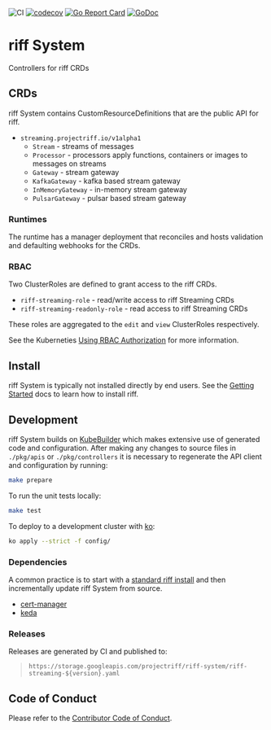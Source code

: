 ![CI](https://github.com/projectriff/system/workflows/CI/badge.svg)
[![codecov](https://codecov.io/gh/projectriff/system/branch/main/graph/badge.svg)](https://codecov.io/gh/projectriff/system) 
[![Go Report Card](https://goreportcard.com/badge/github.com/projectriff/system)](https://goreportcard.com/report/github.com/projectriff/system)
[![GoDoc](https://godoc.org/github.com/projectriff/system?status.svg)](https://godoc.org/github.com/projectriff/system)

# riff System

Controllers for riff CRDs

## CRDs

riff System contains CustomResourceDefinitions that are the public API for riff.

- `streaming.projectriff.io/v1alpha1`
  - `Stream` - streams of messages
  - `Processor` - processors apply functions, containers or images to messages on streams
  - `Gateway` - stream gateway
  - `KafkaGateway` - kafka based stream gateway
  - `InMemoryGateway` - in-memory stream gateway
  - `PulsarGateway` - pulsar based stream gateway

### Runtimes

The runtime has a manager deployment that reconciles and hosts validation and defaulting webhooks for the CRDs.

### RBAC

Two ClusterRoles are defined to grant access to the riff CRDs.

- `riff-streaming-role` - read/write access to riff Streaming CRDs
- `riff-streaming-readonly-role` - read access to riff Streaming CRDs

These roles are aggregated to the `edit` and `view` ClusterRoles respectively.

See the Kuberneties [Using RBAC Authorization](https://kubernetes.io/docs/reference/access-authn-authz/rbac/) for more information.

## Install

riff System is typically not installed directly by end users. See the [Getting Started](https://projectriff.io/docs/getting-started/) docs to learn how to install riff.

## Development

riff System builds on [KubeBuilder](https://www.kubebuilder.io) which makes extensive use of generated code and configuration. After making any changes to source files in `./pkg/apis` or `./pkg/controllers` it is necessary to regenerate the API client and configuration by running:

```sh
make prepare
```

To run the unit tests locally:

```sh
make test
```

To deploy to a development cluster with [ko](https://github.com/google/ko):

```sh
ko apply --strict -f config/
```

### Dependencies

A common practice is to start with a [standard riff install](https://github.com/projectriff/charts) and then incrementally update riff System from source.

- [cert-manager](https://cert-manager.io/docs/installation/kubernetes/)
- [keda](https://github.com/kedacore/keda)

### Releases

Releases are generated by CI and published to:

> `https://storage.googleapis.com/projectriff/riff-system/riff-streaming-${version}.yaml`

## Code of Conduct

Please refer to the [Contributor Code of Conduct](CODE_OF_CONDUCT.adoc).
